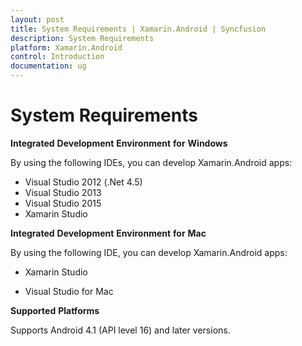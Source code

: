 ```yaml
---
layout: post
title: System Requirements | Xamarin.Android | Syncfusion
description: System Requirements
platform: Xamarin.Android
control: Introduction
documentation: ug
---
```


# System Requirements

**Integrated** **Development** **Environment** **for** **Windows**

By using the following IDEs, you can develop Xamarin.Android apps:

* Visual Studio 2012 (.Net 4.5)
* Visual Studio 2013
* Visual Studio 2015
* Xamarin Studio

**Integrated** **Development** **Environment** **for** **Mac**

By using the following IDE, you can develop Xamarin.Android apps:

* Xamarin Studio

* Visual Studio for Mac

**Supported** **Platforms**

Supports Android 4.1 (API level 16) and later versions.